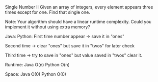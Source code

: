 Single Number II
Given an array of integers, every element appears three times except for one. Find that single one.

Note:
Your algorithm should have a linear runtime complexity. Could you implement it without using extra memory? 



Java:
Python:
First time number appear -> save it in "ones"

Second time -> clear "ones" but save it in "twos" for later check

Third time -> try to save in "ones" but value saved in "twos" clear it.

Runtime:
Java O(n) Python O(n)

Space:
Java O(0) Python O(0)
